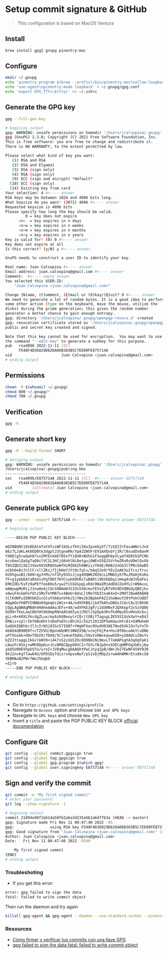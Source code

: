 # Setup commit signature & GitHub

> This configuration is based on MacOS Ventura

## Install

```sh
brew install gpg2 gnupg pinentry-mac
```

## Configure
```sh
mkdir ~/.gnupg
echo 'pinentry-program $(brew --prefix)/bin/pinentry-mac\nallow-loopback-pinentry' > ~/.gnupg/gpg-agent.conf
echo 'use-agent\npinentry-mode loopback' > ~/.gnupg/gpg.conf
echo 'export GPG_TTY=\$(tty)' >> ~/.zshrc  
```

## Generate the GPG key
```sh
gpg --full-gen-key

# begining output
gpg: WARNING: unsafe permissions on homedir '/Users/jcalvopina/.gnupg'
gpg (GnuPG) 2.3.8; Copyright (C) 2021 Free Software Foundation, Inc.
This is free software: you are free to change and redistribute it.
There is NO WARRANTY, to the extent permitted by law.

Please select what kind of key you want:
   (1) RSA and RSA
   (2) DSA and Elgamal
   (3) DSA (sign only)
   (4) RSA (sign only)
   (9) ECC (sign and encrypt) *default*
  (10) ECC (sign only)
  (14) Existing key from card
Your selection? 4 #<---- answer
RSA keys may be between 1024 and 4096 bits long.
What keysize do you want? (3072) 4096 #<---- answer
Requested keysize is 4096 bits
Please specify how long the key should be valid.
         0 = key does not expire
      <n>  = key expires in n days
      <n>w = key expires in n weeks
      <n>m = key expires in n months
      <n>y = key expires in n years
Key is valid for? (0) 0 #<---- answer
Key does not expire at all
Is this correct? (y/N) y #<---- answer

GnuPG needs to construct a user ID to identify your key.

Real name: Juan Calvopina #<---- answer
Email address: juan.calvopina@gmail.com #<---- answer
Comment:  #<---- empty answer
You selected this USER-ID:
    "Juan Calvopina <juan.calvopina@gmail.com>"

Change (N)ame, (C)omment, (E)mail or (O)kay/(Q)uit? O #<---- answer
We need to generate a lot of random bytes. It is a good idea to perform
some other action (type on the keyboard, move the mouse, utilize the
disks) during the prime generation; this gives the random number
generator a better chance to gain enough entropy.
gpg: directory '/Users/jcalvopina/.gnupg/openpgp-revocs.d' created
gpg: revocation certificate stored as '/Users/jcalvopina/.gnupg/openpgp-revocs.d/F548F4D36829D826A86B365B5C7EE00FE875714A.rev'
public and secret key created and signed.

Note that this key cannot be used for encryption.  You may want to use
the command "--edit-key" to generate a subkey for this purpose.
pub   rsa4096 2022-11-11 [SC]
      F548F4D36829D826A86B365B5C7EE00FE875714A
uid                      Juan Calvopina <juan.calvopina@gmail.com>
# ending output
```

## Permissions
```sh
chown -R $(whoami) ~/.gnupg/
chmod 600 ~/.gnupg/*
chmod 700 ~/.gnupg
```

## Verification
```sh
gpg -k
```

## Generate short key
```sh
gpg -K --keyid-format SHORT

# beniging output
gpg: WARNING: unsafe permissions on homedir '/Users/jcalvopina/.gnupg'
/Users/jcalvopina/.gnupg/pubring.kbx
------------------------------------
sec   rsa4096/E875714A 2022-11-11 [SC]  #<---- answer E875714A
      F548F4D36829D826A86B365B5C7EE00FE875714A
uid         [ultimate] Juan Calvopina <juan.calvopina@gmail.com>
# ending output
```

## Generate publick GPG key
```sh
gpg --armor --export E875714A #<---- use the before answer E875714A

# begining output

-----BEGIN PGP PUBLIC KEY BLOCK-----

mQINBGNt19sBEACmfaY4fziWF1kULsfhViI0oJpvmXyXT/TzSQ7ZrFavaWNrcJnX
A6z7LJaKL4k0EDBtk3dgptJ3tgnwRH/YpA3ZWSFrE91AXQvbYjIR/l0xudDvBaxM
YXHQlg5cwGwh87vxIMYEnX4Ef05xfYiQXR+NUhG1FSwqgBh8yVLymf4D8IkSPCMG
kcs6ewlQaGg7aQ0clVC1L3HCjG6nhlNi8etgujOWEn55QJSVrhwZRuRvU9mlQvXb
T8hZQDZi5EJJSkw593SRQVGeWfHiMZbK2hXWKzizY6OE/R6BJ2nGG3lTPRckOwB5
xC6h6e8z7nlCF/sllZKzjfIjkHeYJYt0ifqlv/bAq52e9rYEv2oAK3oIfcxifrvc
kU5hguxBI/b00rqy3+Ms/nf2hy935zJjxg49QWKZHI6cLLMN6IyX7RuJRaHjKxKo
fF+g1ybbDAfaRXdixPgTOOt7KVCvyk0dhRiTuB8Kti9bVbQbqisHeg4cWJVEmFei
ERKIOD/5sFz9aPEffeo8Hu5/yw2YiSSUipqLxRdcOWaIMjAdD82ZoHYLC+W9AvxL
mAWywpMoRsjJ1nw0e4jCOcSOBAm03S3Zn5XQcmuYEVxZyR7V0VODVQBGdyQBEjkv
x0wuF4cGmFefUtzSMxTeYM07sv4BmUrAdvLltMe7XDItnaK4xD+2MOf38wARAQAB
tClKdWFuIENhbHZvcGluYSA8anVhbi5jYWx2b3BpbmFAZ21haWwuY29tPokCUQQT
AQgAOxYhBPVI9NNoKdgmqGs2W1x+4A/odXFKBQJjbdfbAhsDBQsJCAcCAiICBhUK
CQgLAgQWAgMBAh4HAheAAAoJEFx+4A/odXFKE3gP/iIdd0NxF2QXkbpf2vSzVQ0E
GU99+fkeLaqtDb5HtkKOmpRNnAA5ddIyojCM2li5pDpA3KnTk4MqvDSvHVoXcbvj
gLL+A+kRXLVkcdgZLux/my8zbGBeoytrCQrjtUBjfTagugLIK55SIdzkXwY+eD4J
EMAis+zplr3kY6Bo0httnDaPoEhcc8hJX2/SG2t2O1IDP5eKUwcHYc81+G9MwheH
GaQUkIQ8hkrJlJcIrN3j8IGz57I6Bf+YWgKFUac0VwXH93AE7NxdSXk33n7yYn7h
4b0Q4dB90E0frcTZVVU/BpUxWkHRt3NWZX5B/xrmjFGjPa+HscDT6bceAkYcxDNb
uPfXGxbk+O9nT9bI9/7DX9/5Cle4nmfDdXL/59uYxRWvkqvwOIR+yZ8AUCuINvYv
bZZJttaqgLIkG+lbNY0+14k7s52sSUIZOc8O9NbCNi9mvLT7a0APoghA3qOqFpK1
L6wzFc95ej+wMh9DpKu+JCv0MQCQppOOVCI+7GYLfNJp9ns93ECqHMFOqSbRij6w
ykO5U9HEVhpbSfo/ureI+JV8qMwigDAAQhtPwCJnyqIpB/dW+Jh27EwNF459YHJR
9XJ2nvkqTTaw64U/GPDSDyTdisrxXpuxNwf/pS1vDjMOpZsrwAAhWMKrEtx8kcS8
YKBMAxB2PWr7WoJ5UqbO
=Zjrb
-----END PGP PUBLIC KEY BLOCK-----

# ending output
```

## Configure Github

* Go to `https://github.com/settings/profile`
* Navegate to `Access `option and choose  `SSH and GPG keys`
* Navegate to `GPG keys` and choose `New GPG key`
* Insert a `title` and paste the PGP PUBLIC KEY BLOCK [official documentation](https://docs.github.com/en/authentication/managing-commit-signature-verification/adding-a-gpg-key-to-your-github-account)

## Configure Git
```sh
git config --global commit.gpgsign true
git config --global tag.gpgsign true
git config --global gpg.program $(which gpg)
git config --global user.signingkey E875714A #<---- answer E875714A
```

## Sign and verify the commit
```sh
git commit -m "My first signed commit"
# enter your password
git log --show-signature -1

# begining outout
commit 21894e90f1b614a50fb2a6a3d235a6b1a64f763a (HEAD -> master)
gpg: Signature made Fri Nov 11 00:47:40 2022 -05
gpg:                using RSA key F548F4D36829D826A86B365B5C7EE00FE875714A
gpg: Good signature from "Juan Calvopina <juan.calvopina@gmail.com>" [ultimate]
Author: Juan Calvopina <juan.calvopina@gmail.com>
Date:   Fri Nov 11 00:47:40 2022 -0500

    My first signed commit
(END)
# ending output
```


### Troubleshoting

* If you get this error:
```sh
error: gpg failed to sign the data
fatal: failed to write commit object
``` 
 
 Then run the daemon and try again
 ```sh
 killall gpg-agent && gpg-agent --daemon --use-standard-socket --pinentry-program /usr/local/bin/pinentry
```


### Resources
* [Cómo firmar y verificar tus commits con una llave GPG](https://platzi.com/blog/como-firmar-y-verificar-tus-commits-con-una-llave-gpg/)
* [gpg failed to sign the data fatal: failed to write commit object](https://stackoverflow.com/questions/39494631/gpg-failed-to-sign-the-data-fatal-failed-to-write-commit-object-git-2-10-0)
